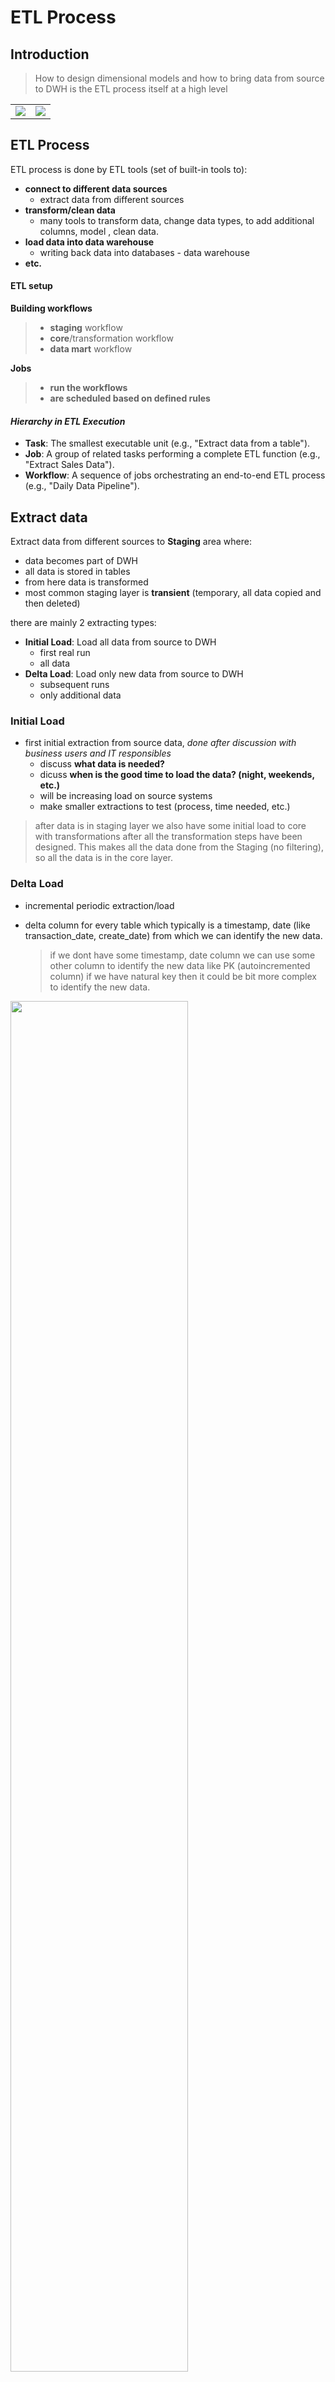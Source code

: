 # ETL Process

## Introduction

> How to design dimensional models and how to bring data from source to DWH is the ETL process itself at a high level

<table>
    <tr>
        <td>
            <img src="https://github.com/user-attachments/assets/258a4473-4769-4f71-96af-62ac5ccc149a">
        </td>
        <td>
            <img src="https://github.com/user-attachments/assets/ac9eb1d2-b129-4f5f-8a78-db534455c02d">
        </td>
    </tr>
</table>

## ETL Process

ETL process is done by ETL tools (set of built-in tools to):

- **connect to different data sources**
  - extract data from different sources
- **transform/clean data**
  - many tools to transform data, change data types, to add additional columns, model , clean data.
- **load data into data warehouse**
  - writing back data into databases - data warehouse
- **etc.**

#### ETL setup

**Building workflows**

> - **staging** workflow
> - **core**/transformation workflow
> - **data mart** workflow

**Jobs**

> - **run the workflows**
> - **are scheduled based on defined rules**

#### _Hierarchy in ETL Execution_

- **Task**: The smallest executable unit (e.g., "Extract data from a table").
- **Job**: A group of related tasks performing a complete ETL function (e.g., "Extract Sales Data").
- **Workflow**: A sequence of jobs orchestrating an end-to-end ETL process (e.g., "Daily Data Pipeline").

## Extract data

Extract data from different sources to **Staging** area where:

- data becomes part of DWH
- all data is stored in tables
- from here data is transformed
- most common staging layer is **transient** (temporary, all data copied and then deleted)

there are mainly 2 extracting types:

- **Initial Load**: Load all data from source to DWH
  - first real run
  - all data
- **Delta Load**: Load only new data from source to DWH
  - subsequent runs
  - only additional data

### Initial Load

- first initial extraction from source data, _done after discussion with business users and IT responsibles_
  - discuss **what data is needed?**
  - dicuss **when is the good time to load the data? (night, weekends, etc.)**
  - will be increasing load on source systems
  - make smaller extractions to test (process, time needed, etc.)

> after data is in staging layer we also have some initial load to core with transformations after all the transformation steps have been designed. This makes all the data done from the Staging (no filtering), so all the data is in the core layer.

### Delta Load

- incremental periodic extraction/load
- delta column for every table which typically is a timestamp, date (like transaction_date, create_date) from which we can identify the new data.

  > if we dont have some timestamp, date column we can use some other column to identify the new data like PK (autoincremented column)
  > if we have natural key then it could be bit more complex to identify the new data.

<img src="https://github.com/user-attachments/assets/e52d4fdc-0f24-48bb-943f-b68fd5d36e77" width="75%">

#### What if there is no Delta column?

Mostly, Delta column is present. Mostly for dimension tables delta column might be missing.

- there are some tools that can capture automatically which data has been already loaded by the metadata.
- just full load everytime and compare the data that is already loaded 
- depending on the data volumnes keep performance in mind
